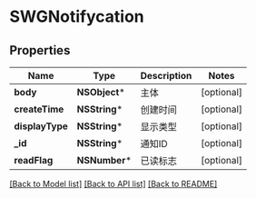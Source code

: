 # SWGNotifycation

## Properties
Name | Type | Description | Notes
------------ | ------------- | ------------- | -------------
**body** | **NSObject*** | 主体 | [optional] 
**createTime** | **NSString*** | 创建时间 | [optional] 
**displayType** | **NSString*** | 显示类型 | [optional] 
**_id** | **NSString*** | 通知ID | [optional] 
**readFlag** | **NSNumber*** | 已读标志 | [optional] 

[[Back to Model list]](../README.md#documentation-for-models) [[Back to API list]](../README.md#documentation-for-api-endpoints) [[Back to README]](../README.md)


